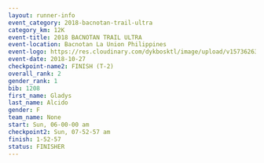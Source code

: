 ```yaml
---
layout: runner-info 
event_category: 2018-bacnotan-trail-ultra 
category_km: 12K 
event-title: 2018 BACNOTAN TRAIL ULTRA 
event-location: Bacnotan La Union Philippines 
event-logo: https://res.cloudinary.com/dykbosktl/image/upload/v1573626331/Logo/lOGO_sclsdl.png 
event-date: 2018-10-27 
checkpoint-name2: FINISH (T-2) 
overall_rank: 2
gender_rank: 1
bib: 1208
first_name: Gladys
last_name: Alcido
gender: F
team_name: None
start: Sun, 06-00-00 am
checkpoint2: Sun, 07-52-57 am
finish: 1-52-57
status: FINISHER
---
```

